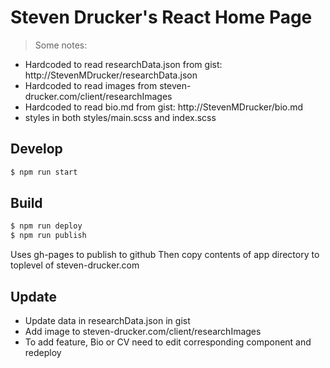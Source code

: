 # Steven Drucker's React Home Page


> Some notes: 
* Hardcoded to read researchData.json from gist: http://StevenMDrucker/researchData.json
* Hardcoded to read images from steven-drucker.com/client/researchImages
* Hardcoded to read bio.md from gist: http://StevenMDrucker/bio.md
* styles in both styles/main.scss and index.scss

## Develop
```sh
$ npm run start
```

## Build
```sh
$ npm run deploy
$ npm run publish 
```
Uses gh-pages to publish to github
Then copy contents of app directory to toplevel of steven-drucker.com

## Update
* Update data in researchData.json in gist
* Add image to steven-drucker.com/client/researchImages
* To add feature, Bio or CV need to edit corresponding component and redeploy


